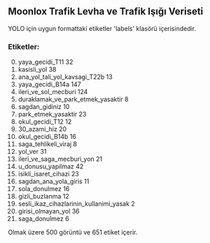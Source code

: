 ## Moonlox Trafik Levha ve Trafik Işığı Veriseti

YOLO için uygun formattaki etiketler 'labels' klasörü içerisindedir. 

### Etiketler:

0. yaya_gecidi_T11 32
1. kasisli_yol 38
2. ana_yol_tali_yol_kavsagi_T22b 13
3. yaya_gecidi_B14a 147
4. ileri_ve_sol_mecburi 124
5. duraklamak_ve_park_etmek_yasaktir 8
6. sagdan_gidiniz 10
7. park_etmek_yasaktir 23
8. okul_gecidi_T12 12
9. 30_azami_hiz 20 
10. okul_gecidi_B14b 16
11. saga_tehlikeli_viraj 8
12. yol_ver 31
13. ileri_ve_saga_mecburi_yon 21
14. u_donusu_yapilmaz 42
15. isikli_isaret_cihazi 23
16. sagdan_ana_yola_giris 11
17. sola_donulmez 16 
18. gizli_buzlanma 12
19. sesli_ikaz_cihazlarinin_kullanimi_yasak 2
20. girisi_olmayan_yol 36
21. saga_donulmez 6

Olmak üzere 500 görüntü ve 651 etiket içerir.

